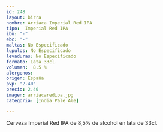 ```yaml
---
id: 248
layout: birra
nombre: Arriaca Imperial Red IPA
tipo:  Imperial Red IPA
ibu: "-"
ebc: "-"
maltas: No Especificado
lupulos: No Especificado
levaduras: No Especificado
formato: Lata 33cl.
volumen:  8.5 %
alergenos: 
origen: España
pvp: "2.40"
precio: 2.40
imagen: arriacaredipa.jpg
categoria: [India_Pale_Ale]

---
```

Cerveza Imperial Red IPA de 8,5% de alcohol en lata de 33cl.